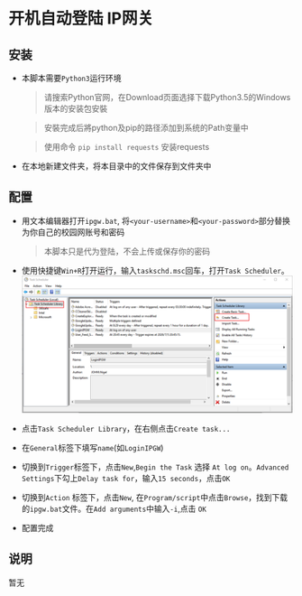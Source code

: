 # 开机自动登陆 IP网关

## 安装
- 本脚本需要`Python3`运行环境

  > 请搜索Python官网，在Download页面选择下载Python3.5的Windows版本的安装包安裝

  > 安裝完成后將python及pip的路径添加到系统的Path变量中

  > 使用命令 `pip install requests` 安装requests

- 在本地新建文件夹，将本目录中的文件保存到文件夹中

## 配置

- 用文本编辑器打开`ipgw.bat`, 将`<your-username>`和`<your-password>`部分替换为你自己的校园网账号和密码

  > 本脚本只是代为登陆，不会上传或保存你的密码

- 使用快捷键`Win+R`打开运行，输入`taskschd.msc`回车，打开`Task Scheduler`。
 ![截图](img/screen.png)
- 点击`Task Scheduler Library`，在右侧点击`Create task...`
- 在`General`标签下填写`name`(如`LoginIPGW`)
- 切换到`Trigger`标签下，点击`New`,`Begin the Task` 选择 `At log on`。`Advanced Settings`下勾上`Delay task for`，输入`15 seconds`，点击`OK`
- 切换到`Action` 标签下，点击`New`, 在`Program/script`中点击`Browse`，找到下载的`ipgw.bat`文件。在`Add arguments`中输入`-i`,点击 `OK`
- 配置完成

## 说明

暂无